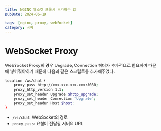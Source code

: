 ```yaml
---
title: NGINX 웹소켓 프록시 추가하는 법
pubDate: 2024-06-19

tags: [nginx, proxy, webSocket]
category: 서버
---
```


# WebSocket Proxy

WebSocket Proxy의 경우 Ungrade, Connection 헤더가 추가적으로 필요하기 때문에 넣어줘야하기 때문에 다음과 같은 스크립트를 추가해주었다.

```sh
location /ws/chat {
    proxy_pass http://xxx.xxx.xxx.xxx:8080;
    proxy_http_version 1.1;
    proxy_set_header Upgrade $http_upgrade;
    proxy_set_header Connection "Upgrade";
    proxy_set_header Host $host;
}
```

- `/ws/chat`: WebSocket의 경로
- `proxy_pass`: 요청이 전달될 서버의 URL
